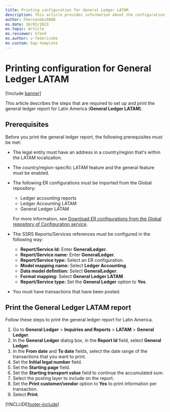 ```yaml
---
title: Printing configuration for General Ledger LATAM
description: This article provides information about the configuration that's required to print a general ledger report for Latin America. 
author: Fhernandez0088
ms.date: 10/03/2023
ms.topic: Article
ms.reviewer: kfend
ms.author: v-federicohe
ms.custom: bap-template
---
```


# Printing configuration for General Ledger LATAM

[!include [banner](../../includes/banner.md)]

This article describes the steps that are required to set up and print the general ledger report for Latin America (**General Ledger LATAM**).

## Prerequisites

Before you print the general ledger report, the following prerequisites must be met:

- The legal entity must have an address in a country/region that's within the LATAM localization.
- The country/region-specific LATAM feature and the general feature must be enabled.
- The following ER configurations must be imported from the Global repository: 

    - Ledger accounting reports
    - Ledger Accounting LATAM
    - General Ledger LATAM

    For more information, see [Download ER configurations from the Global repository of Configuration service](../../../fin-ops-core/dev-itpro/analytics/er-download-configurations-global-repo.md).

- The SSRS Reports/Services references must be configured in the following way:

    - **Report/Service Id:** Enter **GeneralLedger**.
    - **Report/Service name:** Enter **GeneralLedger**.
    - **Report/Service type:** Select an ER configuration.
    - **Model mapping name:** Select **Ledger Accounting**.
    - **Data model definition:** Select **GeneralLedger**.
    - **Format mapping:** Select **General Ledger LATAM**.
    - **Report/Service type:** Set the **General Ledger** option to **Yes**.

- You must have transactions that have been posted.

## Print the General Ledger LATAM report

Follow these steps to print the general ledger report for Latin America.

1. Go to **General Ledger** \> **Inquiries and Reports** \> **LATAM** \> **General Ledger**.
2. In the **General Ledger** dialog box, in the **Report Id** field, select **General Ledger**.
3. In the **From date** and **To date** fields, select the date range of the transactions that you want to print. 
4. Set the **Initial legal number** field.
5. Set the **Starting page** field.
6. Set the **Starting transport value** field to continue the accumulated sum.
7. Select the posting layer to include on the report. 
8. Set the **Print customer/vendor** option to **Yes** to print information per transaction.
9. Select **Print**. 

[!INCLUDE[footer-include](../../../includes/footer-banner.md)]
